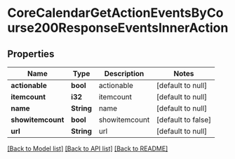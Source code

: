 # CoreCalendarGetActionEventsByCourse200ResponseEventsInnerAction

## Properties

Name | Type | Description | Notes
------------ | ------------- | ------------- | -------------
**actionable** | **bool** | actionable | [default to null]
**itemcount** | **i32** | itemcount | [default to null]
**name** | **String** | name | [default to null]
**showitemcount** | **bool** | showitemcount | [default to false]
**url** | **String** | url | [default to null]

[[Back to Model list]](../README.md#documentation-for-models) [[Back to API list]](../README.md#documentation-for-api-endpoints) [[Back to README]](../README.md)


